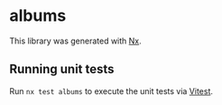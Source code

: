 # albums

This library was generated with [Nx](https://nx.dev).

## Running unit tests

Run `nx test albums` to execute the unit tests via [Vitest](https://vitest.dev/).
